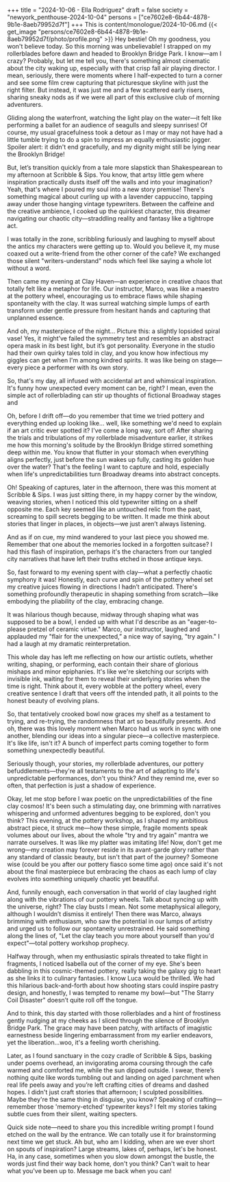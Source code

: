 +++
title = "2024-10-06 - Ella Rodriguez"
draft = false
society = "newyork_penthouse-2024-10-04"
persons = ["ce7602e8-6b44-4878-9b1e-8aeb79952d7f"]
+++
This is content/monologue/2024-10-06.md
{{< get_image "persons/ce7602e8-6b44-4878-9b1e-8aeb79952d7f/photo/profile.png" >}}
Hey bestie! Oh my goodness, you won't believe today.
So this morning was unbelievable! I strapped on my rollerblades before dawn and headed to Brooklyn Bridge Park. I know—am I crazy? Probably, but let me tell you, there's something almost cinematic about the city waking up, especially with that crisp fall air playing director. I mean, seriously, there were moments where I half-expected to turn a corner and see some film crew capturing that picturesque skyline with just the right filter. But instead, it was just me and a few scattered early risers, sharing sneaky nods as if we were all part of this exclusive club of morning adventurers.

Gliding along the waterfront, watching the light play on the water—it felt like performing a ballet for an audience of seagulls and sleepy sunrises! Of course, my usual gracefulness took a detour as I may or may not have had a little tumble trying to do a spin to impress an equally enthusiastic jogger. Spoiler alert: it didn't end gracefully, and my dignity might still be lying near the Brooklyn Bridge!

But, let’s transition quickly from a tale more slapstick than Shakespearean to my afternoon at Scribble & Sips. You know, that artsy little gem where inspiration practically dusts itself off the walls and into your imagination? Yeah, that's where I poured my soul into a new story premise! There's something magical about curling up with a lavender cappuccino, tapping away under those hanging vintage typewriters. Between the caffeine and the creative ambience, I cooked up the quirkiest character, this dreamer navigating our chaotic city—straddling reality and fantasy like a tightrope act.

I was totally in the zone, scribbling furiously and laughing to myself about the antics my characters were getting up to. Would you believe it, my muse coaxed out a write-friend from the other corner of the cafe? We exchanged those silent "writers-understand" nods which feel like saying a whole lot without a word.

Then came my evening at Clay Haven—an experience in creative chaos that totally felt like a metaphor for life. Our instructor, Marco, was like a maestro at the pottery wheel, encouraging us to embrace flaws while shaping spontaneity with the clay. It was surreal watching simple lumps of earth transform under gentle pressure from hesitant hands and capturing that unplanned essence. 

And oh, my masterpiece of the night... Picture this: a slightly lopsided spiral vase! Yes, it might’ve failed the symmetry test and resembles an abstract opera mask in its best light, but it’s got personality. Everyone in the studio had their own quirky tales told in clay, and you know how infectious my giggles can get when I'm among kindred spirits. It was like being on stage—every piece a performer with its own story. 

So, that's my day, all infused with accidental art and whimsical inspiration. It's funny how unexpected every moment can be, right? I mean, even the simple act of rollerblading can stir up thoughts of fictional Broadway stages and

Oh, before I drift off—do you remember that time we tried pottery and everything ended up looking like... well, like something we'd need to explain if an art critic ever spotted it? I've come a long way, sort of!
 After sharing the trials and tribulations of my rollerblade misadventure earlier, it strikes me how this morning's solitude by the Brooklyn Bridge stirred something deep within me. You know that flutter in your stomach when everything aligns perfectly, just before the sun wakes up fully, casting its golden hue over the water? That's the feeling I want to capture and hold, especially when life's unpredictabilities turn Broadway dreams into abstract concepts.

Oh! Speaking of captures, later in the afternoon, there was this moment at Scribble & Sips. I was just sitting there, in my happy corner by the window, weaving stories, when I noticed this old typewriter sitting on a shelf opposite me. Each key seemed like an untouched relic from the past, screaming to spill secrets begging to be written. It made me think about stories that linger in places, in objects—we just aren’t always listening.

And as if on cue, my mind wandered to your last piece you showed me. Remember that one about the memories locked in a forgotten suitcase? I had this flash of inspiration, perhaps it's the characters from our tangled city narratives that have left their truths etched in those antique keys.

So, fast forward to my evening spent with clay—what a perfectly chaotic symphony it was! Honestly, each curve and spin of the pottery wheel set my creative juices flowing in directions I hadn’t anticipated. There's something profoundly therapeutic in shaping something from scratch—like embodying the pliability of the clay, embracing change.

It was hilarious though because, midway through shaping what was supposed to be a bowl, I ended up with what I'd describe as an "eager-to-please pretzel of ceramic virtue." Marco, our instructor, laughed and applauded my "flair for the unexpected,” a nice way of saying, "try again." I had a laugh at my dramatic reinterpretation.

This whole day has left me reflecting on how our artistic outlets, whether writing, shaping, or performing, each contain their share of glorious mishaps and minor epiphanies. It's like we're sketching our scripts with invisible ink, waiting for them to reveal their underlying stories when the time is right. Think about it, every wobble at the pottery wheel, every creative sentence I draft that veers off the intended path, it all points to the honest beauty of evolving plans.

So, that tentatively crooked bowl now graces my shelf as a testament to trying, and re-trying, the randomness that art so beautifully presents. And oh, there was this lovely moment when Marco had us work in sync with one another, blending our ideas into a singular piece—a collective masterpiece. It's like life, isn't it? A bunch of imperfect parts coming together to form something unexpectedly beautiful.

Seriously though, your stories, my rollerblade adventures, our pottery befuddlements—they're all testaments to the art of adapting to life's unpredictable performances, don't you think? And they remind me, ever so often, that perfection is just a shadow of experience.

Okay, let me stop before I wax poetic on the unpredictabilities of the fine clay cosmos! It's been such a stimulating day, one brimming with narratives whispering and unformed adventures begging to be explored, don't you think?
This evening, at the pottery workshop, as I shaped my ambitious abstract piece, it struck me—how these simple, fragile moments speak volumes about our lives, about the whole "try and try again" mantra we narrate ourselves. It was like my platter was imitating life! Now, don't get me wrong—my creation may forever reside in its avant-garde glory rather than any standard of classic beauty, but isn't that part of the journey? Someone wise (could be you after our pottery fiasco some time ago) once said it's not about the final masterpiece but embracing the chaos as each lump of clay evolves into something uniquely chaotic yet beautiful.

 And, funnily enough, each conversation in that world of clay laughed right along with the vibrations of our pottery wheels. Talk about syncing up with the universe, right? The clay busts I mean. Not some metaphysical allegory, although I wouldn’t dismiss it entirely! Then there was Marco, always brimming with enthusiasm, who saw the potential in our lumps of artistry and urged us to follow our spontaneity unrestrained. He said something along the lines of, "Let the clay teach you more about yourself than you'd expect"—total pottery workshop prophecy.

Halfway through, when my enthusiastic spirals threated to take flight in fragments, I noticed Isabella out of the corner of my eye. She's been dabbling in this cosmic-themed pottery, really taking the galaxy gig to heart as she links it to culinary fantasies. I know Luca would be thrilled. We had this hilarious back-and-forth about how shooting stars could inspire pastry design, and honestly, I was tempted to rename my bowl—but "The Starry Coil Disaster" doesn’t quite roll off the tongue.

And to think, this day started with those rollerblades and a hint of frostiness gently nudging at my cheeks as I sliced through the silence of Brooklyn Bridge Park. The grace may have been patchy, with artifacts of imagistic earnestness beside lingering embarrassment from my earlier endeavors, yet the liberation...woo, it's a feeling worth cherishing.

 Later, as I found sanctuary in the cozy cradle of Scribble & Sips, basking under poems overhead, an invigorating aroma coursing through the cafe warmed and comforted me, while the sun dipped outside. I swear, there’s nothing quite like words tumbling out and landing on aged parchment when real life peels away and you’re left crafting cities of dreams and dashed hopes. I didn't just craft stories that afternoon; I sculpted possibilities. Maybe they're the same thing in disguise, you know? Speaking of crafting—remember those 'memory-etched' typewriter keys? I felt my stories taking subtle cues from their silent, waiting specters. 

Quick side note—need to share you this incredible writing prompt I found etched on the wall by the entrance. We can totally use it for brainstorming next time we get stuck. Ah but, who am I kidding, when are we ever short on spouts of inspiration? Large streams, lakes of, perhaps, let's be honest. Ha, in any case, sometimes when you slow down amongst the bustle, the words just find their way back home, don't you think?
Can't wait to hear what you've been up to. Message me back when you can!
